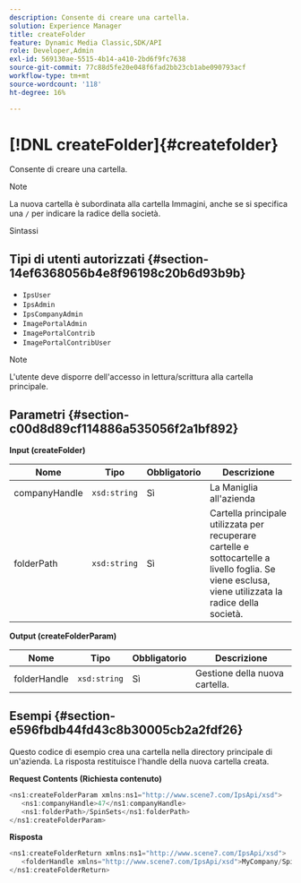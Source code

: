 ```yaml
---
description: Consente di creare una cartella.
solution: Experience Manager
title: createFolder
feature: Dynamic Media Classic,SDK/API
role: Developer,Admin
exl-id: 569130ae-5515-4b14-a410-2bd6f9fc7638
source-git-commit: 77c88d5fe20e048f6fad2bb23cb1abe090793acf
workflow-type: tm+mt
source-wordcount: '118'
ht-degree: 16%

---
```


# [!DNL createFolder]{#createfolder}

Consente di creare una cartella.

>[!NOTE]
>
>La nuova cartella è subordinata alla cartella Immagini, anche se si specifica una `/` per indicare la radice della società.

Sintassi

## Tipi di utenti autorizzati {#section-14ef6368056b4e8f96198c20b6d93b9b}

* `IpsUser`
* `IpsAdmin`
* `IpsCompanyAdmin`
* `ImagePortalAdmin`
* `ImagePortalContrib`
* `ImagePortalContribUser`

>[!NOTE]
>
>L&#39;utente deve disporre dell&#39;accesso in lettura/scrittura alla cartella principale.

## Parametri {#section-c00d8d89cf114886a535056f2a1bf892}

**Input (createFolder)**

| Nome | Tipo | Obbligatorio | Descrizione |
|---|---|---|---|
| companyHandle | `xsd:string` | Sì | La Maniglia all&#39;azienda |
| folderPath | `xsd:string` | Sì | Cartella principale utilizzata per recuperare cartelle e sottocartelle a livello foglia. Se viene esclusa, viene utilizzata la radice della società. |

**Output (createFolderParam)**

| Nome | Tipo | Obbligatorio | Descrizione |
|---|---|---|---|
| folderHandle | `xsd:string` | Sì | Gestione della nuova cartella. |

## Esempi {#section-e596fbdb44fd43c8b30005cb2a2fdf26}

Questo codice di esempio crea una cartella nella directory principale di un&#39;azienda. La risposta restituisce l&#39;handle della nuova cartella creata.

**Request Contents (Richiesta contenuto)**

```java
<ns1:createFolderParam xmlns:ns1="http://www.scene7.com/IpsApi/xsd">
   <ns1:companyHandle>47</ns1:companyHandle>
   <ns1:folderPath>/SpinSets</ns1:folderPath>
</ns1:createFolderParam>
```

**Risposta**

```java
<ns1:createFolderReturn xmlns:ns1="http://www.scene7.com/IpsApi/xsd">
   <folderHandle xmlns="http://www.scene7.com/IpsApi/xsd">MyCompany/SpinSets/</folderHandle>
</ns1:createFolderReturn>
```
